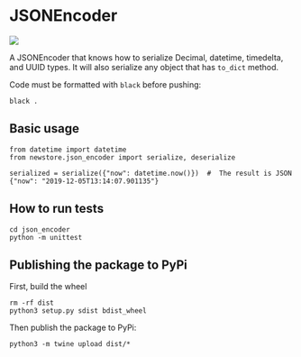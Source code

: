 # JSONEncoder

[![](https://github.com/NewStore-oss/json-encoder/workflows/Unit%20tests%20and%20linting/badge.svg)](https://github.com/NewStore-oss/json-encoder/actions?query=workflow%3A%22Unit+tests+and+linting%22)

A JSONEncoder that knows how to serialize Decimal, datetime, timedelta, and UUID types.
It will also serialize any object that has `to_dict` method.

Code must be formatted with `black` before pushing:
```
black .
```

## Basic usage
```
from datetime import datetime
from newstore.json_encoder import serialize, deserialize

serialized = serialize({"now": datetime.now()})  #  The result is JSON {"now": "2019-12-05T13:14:07.901135"}
```

## How to run tests

```
cd json_encoder
python -m unittest
```

## Publishing the package to PyPi
First, build the wheel
```
rm -rf dist
python3 setup.py sdist bdist_wheel
```
Then publish the package to PyPi:
```
python3 -m twine upload dist/*
```